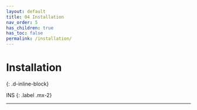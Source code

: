 ```yaml
---
layout: default
title: 04 Installation
nav_order: 5
has_children: true
has_toc: false
permalink: /installation/
---
```


# Installation
{: .d-inline-block}

INS
{: .label .mx-2}

---
